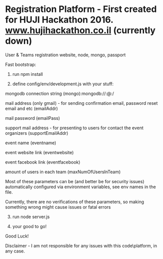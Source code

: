 # Registration Platform - First created for HUJI Hackathon 2016. www.hujihackathon.co.il (currently down)
User &amp; Teams registration website, node, mongo, passport


Fast bootstrap:

1) run npm install

2) define config/env/development.js with your stuff:

  mongodb connection string (mongo):mongodb://<dbuser>:<dbpassword>@<url>:<port>/<dbname>
  
  mail address (only gmail) - for sending confirmation email, password reset email and etc (emailAddr)
  
  mail password (emailPass)
  
  support mail address - for presenting to users for contact the event organizers (supportEmailAddr)
  
  event name (eventname)
  
  event website link (eventwebsite)
  
  event facebook link (eventfacebook)
  
  amount of users in each team (maxNumOfUsersInTeam)
  
Most of these parameters can be (and better be for security issues) automatically configured via environment variables, see env names in the file.
  
Currently, there are no verifications of these parameters, so making something wrong might cause issues or fatal errors

3) run node server.js

4) your good to go!

Good Luck!


Disclaimer - I am not responsible for any issues with this code\platform, in any case.
